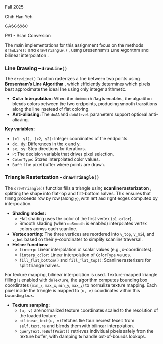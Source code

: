 Fall 2025

Chih Han Yeh

CASCS680

PA1 - Scan Conversion

The main implementations for this assignment focus on the methods `drawLine()` and  `drawTriangle()` , using Bresenham's Line Algorithm and bilinear interpolation .

### Line Drawing – `drawLine()`

The `drawLine()` function rasterizes a line between two points using  **Bresenham’s Line Algorithm** , which efficiently determines which pixels best approximate the ideal line using only integer arithmetic.

* **Color Interpolation:** When the `doSmooth` flag is enabled, the algorithm blends colors between the two endpoints, producing smooth transitions along the line insetead of flat coloring.
* **Anti-aliasing:** The `doAA` and `doAAlevel` parameters support optional anti-aliasing.

**Key variables:**

* `(x1, y1), (x2, y2)`: Integer coordinates of the endpoints.
* `dx, dy`: Differences in the x and y.
* `sx, sy`: Step directions for iterations.
* `P`: The decision variable that drives pixel selection.
* `ColorType`: Stores interpolated color values.
* `Buff`: The pixel buffer where points are drawn.

### Triangle Rasterization – `drawTriangle()`

The `drawTriangle()` function fills a triangle using  **scanline rasterization** , splitting the shape into flat-top and flat-bottom halves. This ensures that filling proceeds row by row (along `y`), with left and right edges computed by interpolation.

* **Shading modes:**
  * Flat shading uses the color of the first vertex (`p1.color`).
  * Smooth shading (when `doSmooth` is enabled) interpolates vertex colors across each scanline.
* **Vertex sorting:** The three vertices are reordered into `v_top`, `v_mid`, and `v_bot` based on their y-coordinates to simplify scanline traversal.
* **Helper functions:**
  * `linterp`: Linear interpolation of scalar values (e.g., x-coordinates).
  * `linterp_color`: Linear interpolation of `ColorType` values.
  * `fill_flat_bottom()` and `fill_flat_top()`: Scanline rasterizers for split triangle halves.

For texture mapping, bilinear interpolation is used. Texture-mapped triangle filling is enabled with `doTexture`, the algorithm computes bounding box coordinates (`min_x`, `max_x`, `min_y`, `max_y`) to normalize texture mapping. Each pixel inside the triangle is mapped to `(u, v)` coordinates within this bounding box.

* **Texture sampling:**
  * `(u, v)` are normalized texture coordinates scaled to the resolution of the loaded texture.
  * `bilinear_text(u, v)` fetches the four nearest texels from `self.texture` and blends them with bilinear interpolation.
  * `queryTextureBuffPoint()` retrieves individual pixels safely from the texture buffer, with clamping to handle out-of-bounds lookups.
